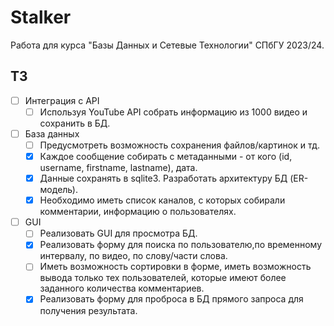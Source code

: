 # Stalker

Работа для курса "Базы Данных и Сетевые Технологии" СПбГУ 2023/24.

## ТЗ

- [ ] Интеграция с API
  - [ ] Используя YouTube API собрать информацию из 1000 видео и сохранить в БД.
- [ ] База данных
  - [ ] Предусмотреть возможность сохранения файлов/картинок и тд.
  - [x] Каждое сообщение собирать с метаданными - от кого (id, username, firstname, lastname), дата.
  - [x] Данные сохранять в sqlite3. Разработать архитектуру БД (ER-модель).
  - [x] Необходимо иметь список каналов, с которых собирали комментарии, информацию о пользователях.
- [ ] GUI
  - [ ] Реализовать GUI для просмотра БД.
  - [x] Реализовать форму для поиска по пользователю,по временному интервалу, по видео, по слову/части слова.
  - [ ] Иметь возможность сортировки в форме, иметь возможность вывода только тех пользователей, которые имеют более заданного количества комментариев. 
  - [x] Реализовать форму для проброса в БД прямого запроса для получения результата.
